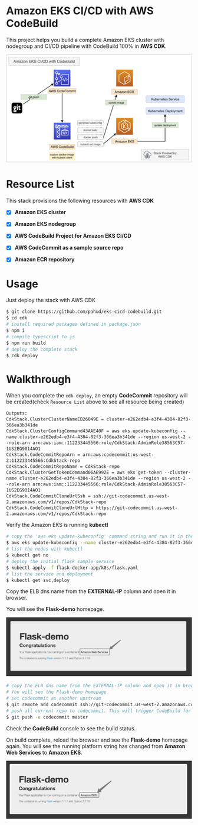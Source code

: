 # Amazon EKS CI/CD with AWS CodeBuild

This project helps you build a complete Amazon EKS cluster with nodegroup and CI/CD pipeline with CodeBuild 100% in **AWS CDK**.

![](images/eks-cicd-codebuild.png)

# Resource List

This stack provisions the following resources with **AWS CDK**

- [x] **Amazon EKS cluster**
- [x] **Amazon EKS nodegroup**
- [x] **AWS CodeBuild Project for Amazon EKS CI/CD**
- [x] **AWS CodeCommit as a sample source repo**
- [x] **Amazon ECR repository**



# Usage

Just deploy the stack with AWS CDK

```bash
$ git clone https://github.com/pahud/eks-cicd-codebuild.git
$ cd cdk
# install required packages defined in package.json
$ npm i
# compile typescript to js
$ npm run build 
# deploy the complete stack
$ cdk deploy
```



# Walkthrough

When you complete the `cdk deploy`, an empty **CodeCommit** repository will be created(check `Resource List` above to see all resource being created)

```
Outputs:
CdkStack.ClusterClusterNameEB26049E = cluster-e262edb4-e3f4-4384-82f3-366ea3b341de
CdkStack.ClusterConfigCommand43AAE40F = aws eks update-kubeconfig --name cluster-e262edb4-e3f4-4384-82f3-366ea3b341de --region us-west-2 --role-arn arn:aws:iam::112233445566:role/CdkStack-AdminRole38563C57-1US2EG9014AO1
CdkStack.CodeCommitRepoArn = arn:aws:codecommit:us-west-2:112233445566:CdkStack-repo
CdkStack.CodeCommitRepoName = CdkStack-repo
CdkStack.ClusterGetTokenCommand06AE992E = aws eks get-token --cluster-name cluster-e262edb4-e3f4-4384-82f3-366ea3b341de --region us-west-2 --role-arn arn:aws:iam::112233445566:role/CdkStack-AdminRole38563C57-1US2EG9014AO1
CdkStack.CodeCommitCloneUrlSsh = ssh://git-codecommit.us-west-2.amazonaws.com/v1/repos/CdkStack-repo
CdkStack.CodeCommitCloneUrlHttp = https://git-codecommit.us-west-2.amazonaws.com/v1/repos/CdkStack-repo
```

Verify the Amazon EKS is running **kubectl**

```bash
# copy the 'aws eks update-kubeconfig' command string and run it in the terminal to generate/update the kubeconfig
$ aws eks update-kubeconfig --name cluster-e262edb4-e3f4-4384-82f3-366ea3b341de --region us-west-2 --role-arn arn:aws:iam::112233445566:role/CdkStack-AdminRole38563C57-1US2EG9014AO1
# list the nodes with kubectl
$ kubectl get no
# deploy the initial flask sample service
$ kubectl apply -f flask-docker-app/k8s/flask.yaml
# list the service and deployment
$ kubectl get svc,deploy
```

Copy the ELB dns name from the **EXTERNAL-IP** column and open it in browser.

You will see the **Flask-demo** homepage.

![](images/flask01.png)



```bash
# copy the ELB dns name from the EXTERNAL-IP column and open it in browser.
# You will see the Flask-demo homepage
# set codecommit as another upstream 
$ git remote add codecommit ssh://git-codecommit.us-west-2.amazonaws.com/v1/repos/CdkStack-repo
# push all current repo to codecommit. This will trigger CodeBuild for CI/CD.
$ git push -u codecommit master
```

Check the **CodeBuild** console to see the build status.

On build complete, reload the browser and see the **Flask-demo** homepage again. You will see the running platform string has changed from **Amazon Web Services** to **Amazon EKS**.

![](images/flask02.png)

